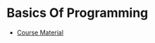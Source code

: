# Basics Of Programming

- [Course Material](https://gitlab.labranet.jamk.fi/ttc2030/basics-of-programming/-/tree/master/materials)